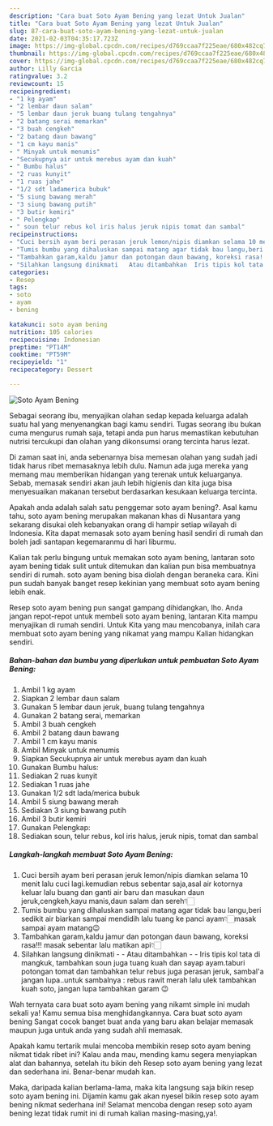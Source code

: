 ```yaml
---
description: "Cara buat Soto Ayam Bening yang lezat Untuk Jualan"
title: "Cara buat Soto Ayam Bening yang lezat Untuk Jualan"
slug: 87-cara-buat-soto-ayam-bening-yang-lezat-untuk-jualan
date: 2021-02-03T04:35:17.723Z
image: https://img-global.cpcdn.com/recipes/d769ccaa7f225eae/680x482cq70/soto-ayam-bening-foto-resep-utama.jpg
thumbnail: https://img-global.cpcdn.com/recipes/d769ccaa7f225eae/680x482cq70/soto-ayam-bening-foto-resep-utama.jpg
cover: https://img-global.cpcdn.com/recipes/d769ccaa7f225eae/680x482cq70/soto-ayam-bening-foto-resep-utama.jpg
author: Lilly Garcia
ratingvalue: 3.2
reviewcount: 15
recipeingredient:
- "1 kg ayam"
- "2 lembar daun salam"
- "5 lembar daun jeruk buang tulang tengahnya"
- "2 batang serai memarkan"
- "3 buah cengkeh"
- "2 batang daun bawang"
- "1 cm kayu manis"
- " Minyak untuk menumis"
- "Secukupnya air untuk merebus ayam dan kuah"
- " Bumbu halus"
- "2 ruas kunyit"
- "1 ruas jahe"
- "1/2 sdt ladamerica bubuk"
- "5 siung bawang merah"
- "3 siung bawang putih"
- "3 butir kemiri"
- " Pelengkap"
- " soun telur rebus kol iris halus jeruk nipis tomat dan sambal"
recipeinstructions:
- "Cuci bersih ayam beri perasan jeruk lemon/nipis diamkan selama 10 menit lalu cuci lagi.kemudian rebus sebentar saja,asal air kotornya keluar lalu buang dan ganti air baru dan masukan daun jeruk,cengkeh,kayu manis,daun salam dan sereh👇🏻"
- "Tumis bumbu yang dihaluskan sampai matang agar tidak bau langu,beri sedikit air biarkan sampai mendidih lalu tuang ke panci ayam👇🏻masak sampai ayam matang😉"
- "Tambahkan garam,kaldu jamur dan potongan daun bawang, koreksi rasa!!! masak sebentar lalu matikan api👇🏻"
- "Silahkan langsung dinikmati   Atau ditambahkan  Iris tipis kol tata di mangkuk, tambahkan soun juga tuang kuah dan sayap ayam.taburi potongan tomat dan tambahkan telur rebus juga perasan jeruk, sambal&#39;a jangan lupa..untuk sambalnya : rebus rawit merah lalu ulek tambahkan kuah soto, jangan lupa tambahkan garam 😉"
categories:
- Resep
tags:
- soto
- ayam
- bening

katakunci: soto ayam bening 
nutrition: 105 calories
recipecuisine: Indonesian
preptime: "PT14M"
cooktime: "PT59M"
recipeyield: "1"
recipecategory: Dessert

---
```



![Soto Ayam Bening](https://img-global.cpcdn.com/recipes/d769ccaa7f225eae/680x482cq70/soto-ayam-bening-foto-resep-utama.jpg)

Sebagai seorang ibu, menyajikan olahan sedap kepada keluarga adalah suatu hal yang menyenangkan bagi kamu sendiri. Tugas seorang ibu bukan cuma mengurus rumah saja, tetapi anda pun harus memastikan kebutuhan nutrisi tercukupi dan olahan yang dikonsumsi orang tercinta harus lezat.

Di zaman  saat ini, anda sebenarnya bisa memesan olahan yang sudah jadi tidak harus ribet memasaknya lebih dulu. Namun ada juga mereka yang memang mau memberikan hidangan yang terenak untuk keluarganya. Sebab, memasak sendiri akan jauh lebih higienis dan kita juga bisa menyesuaikan makanan tersebut berdasarkan kesukaan keluarga tercinta. 



Apakah anda adalah salah satu penggemar soto ayam bening?. Asal kamu tahu, soto ayam bening merupakan makanan khas di Nusantara yang sekarang disukai oleh kebanyakan orang di hampir setiap wilayah di Indonesia. Kita dapat memasak soto ayam bening hasil sendiri di rumah dan boleh jadi santapan kegemaranmu di hari liburmu.

Kalian tak perlu bingung untuk memakan soto ayam bening, lantaran soto ayam bening tidak sulit untuk ditemukan dan kalian pun bisa membuatnya sendiri di rumah. soto ayam bening bisa diolah dengan beraneka cara. Kini pun sudah banyak banget resep kekinian yang membuat soto ayam bening lebih enak.

Resep soto ayam bening pun sangat gampang dihidangkan, lho. Anda jangan repot-repot untuk membeli soto ayam bening, lantaran Kita mampu menyajikan di rumah sendiri. Untuk Kita yang mau mencobanya, inilah cara membuat soto ayam bening yang nikamat yang mampu Kalian hidangkan sendiri.

<!--inarticleads1-->

##### Bahan-bahan dan bumbu yang diperlukan untuk pembuatan Soto Ayam Bening:

1. Ambil 1 kg ayam
1. Siapkan 2 lembar daun salam
1. Gunakan 5 lembar daun jeruk, buang tulang tengahnya
1. Gunakan 2 batang serai, memarkan
1. Ambil 3 buah cengkeh
1. Ambil 2 batang daun bawang
1. Ambil 1 cm kayu manis
1. Ambil  Minyak untuk menumis
1. Siapkan Secukupnya air untuk merebus ayam dan kuah
1. Gunakan  Bumbu halus:
1. Sediakan 2 ruas kunyit
1. Sediakan 1 ruas jahe
1. Gunakan 1/2 sdt lada/merica bubuk
1. Ambil 5 siung bawang merah
1. Sediakan 3 siung bawang putih
1. Ambil 3 butir kemiri
1. Gunakan  Pelengkap:
1. Sediakan  soun, telur rebus, kol iris halus, jeruk nipis, tomat dan sambal




<!--inarticleads2-->

##### Langkah-langkah membuat Soto Ayam Bening:

1. Cuci bersih ayam beri perasan jeruk lemon/nipis diamkan selama 10 menit lalu cuci lagi.kemudian rebus sebentar saja,asal air kotornya keluar lalu buang dan ganti air baru dan masukan daun jeruk,cengkeh,kayu manis,daun salam dan sereh👇🏻
1. Tumis bumbu yang dihaluskan sampai matang agar tidak bau langu,beri sedikit air biarkan sampai mendidih lalu tuang ke panci ayam👇🏻masak sampai ayam matang😉
1. Tambahkan garam,kaldu jamur dan potongan daun bawang, koreksi rasa!!! masak sebentar lalu matikan api👇🏻
1. Silahkan langsung dinikmati  -  - Atau ditambahkan -  - Iris tipis kol tata di mangkuk, tambahkan soun juga tuang kuah dan sayap ayam.taburi potongan tomat dan tambahkan telur rebus juga perasan jeruk, sambal&#39;a jangan lupa..untuk sambalnya : rebus rawit merah lalu ulek tambahkan kuah soto, jangan lupa tambahkan garam 😉




Wah ternyata cara buat soto ayam bening yang nikamt simple ini mudah sekali ya! Kamu semua bisa menghidangkannya. Cara buat soto ayam bening Sangat cocok banget buat anda yang baru akan belajar memasak maupun juga untuk anda yang sudah ahli memasak.

Apakah kamu tertarik mulai mencoba membikin resep soto ayam bening nikmat tidak ribet ini? Kalau anda mau, mending kamu segera menyiapkan alat dan bahannya, setelah itu bikin deh Resep soto ayam bening yang lezat dan sederhana ini. Benar-benar mudah kan. 

Maka, daripada kalian berlama-lama, maka kita langsung saja bikin resep soto ayam bening ini. Dijamin kamu gak akan nyesel bikin resep soto ayam bening nikmat sederhana ini! Selamat mencoba dengan resep soto ayam bening lezat tidak rumit ini di rumah kalian masing-masing,ya!.

